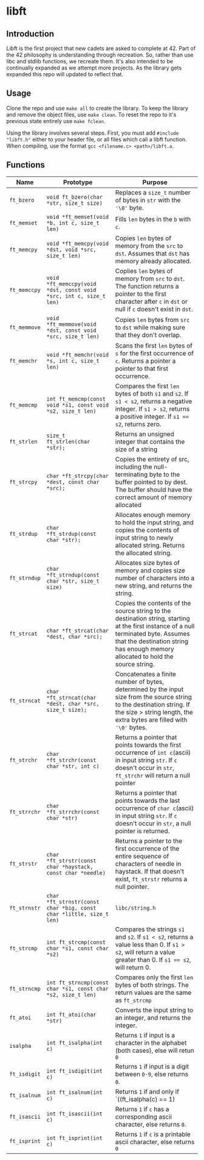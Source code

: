 # libft

Introduction
------------

Libft is the first project that new cadets are asked to complete at 42. Part of the 42 philosophy is understanding through recreation. So, rather than use libc and stdlib functions, we recreate them. It's also intended to be continually expanded as we attempt more projects. As the library gets expanded this repo will updated to reflect that.

Usage
-----

Clone the repo and use `make all` to create the library. To keep the library and remove the object files, use `make clean`. To reset the repo to it's previous state entirely use `make fclean`.

Using the library involves several steps. First, you must add `#include "libft.h"` either to your header file, or all files which call a libft function. When compiling, use the format `gcc <filename.c> <path>/libft.a`.

Functions
---------

Name | Prototype | Purpose
---- | --------- | -------
`ft_bzero` | `void ft_bzero(char *str, size_t size)` | Replaces a `size_t` number of bytes in `str` with the `'\0'` byte.
`ft_memset` | `void *ft_memset(void *b, int c, size_t len)` | Fills `len` bytes in the `b` with `c`.
`ft_memcpy` | `void *ft_memcpy(void *dst, void *src, size_t len)` | Copies `len` bytes of memory from the `src` to `dst`. Assumes that `dst` has memory already allocated.
`ft_memccpy` | `void *ft_memccpy(void *dst, const void *src, int c, size_t len)` | Coplies `len` bytes of memory from `src` to `dst`. The function returns a pointer to the first character after `c` in `dst` or null if `c` doesn't exist in `dst`.
`ft_memmove` | `void *ft_memmove(void *dst, const void *src, size_t len)` | Copies `len` bytes from `src` to `dst` while making sure that they don't overlap.
`ft_memchr` | `void *ft_memchr(void *s, int c, size_t len)` | Scans the first `len` bytes of `s` for the first occurrence of `c`. Returns a pointer a pointer to that first occurrence. 
`ft_memcmp` | `int ft_memcmp(const void *s1, const void *s2, size_t len)` | Compares the first `len` bytes of both `s1` and `s2`. If `s1 < s2`, returns a negative integer. If `s1 > s2`, returns a positive integer. If `s1 == s2`, returns zero.
`ft_strlen` | `size_t    ft_strlen(char *str);` | Returns an unsigned integer that contains the size of a string | Iterate through the string and increment a counter. Return the counter, will need to include `string.h` to use `size_t`
`ft_strcpy` | `char *ft_strcpy(char *dest, const char *src);`| Copies the entirety of src, including the null-terminating byte to the buffer pointed to by dest. The buffer should have the correct amount of memory allocated
`ft_strdup` | `char *ft_strdup(const char *str);`| Allocates enough memory to hold the input string, and copies the contents of input string to newly allocated string. Returns the allocated string.
`ft_strndup` | `char *ft_strndup(const char *str, size_t size)`| Allocates size bytes of memory and copies size number of characters into a new string, and returns the string. 
`ft_strcat` | `char *ft_strcat(char *dest, char *src);` | Copies the contents of the source string to the destination string, starting at the first instance of a null terminated byte. Assumes that the destination string has enough memory allocated to hold the source string.
`ft_strncat` | `char *ft_strncat(char *dest, char *src, size_t size);` | Concatenates a finite number of bytes, determined by the input size from the source string to the destination string. If the size > string length, the extra bytes are filled with `'\0'` bytes. 
`ft_strchr` | `char *ft_strchr(const char *str, int c)` | Returns a pointer that points towards the first occurrence of `int c`(ascii) in input string `str`. If `c` doesn't occur in `str`, `ft_strchr` will return a null pointer
`ft_strrchr` | `char *ft_strrchr(const char *str)` | Returns a pointer that points towards the last occurrence of `char c`(ascii) in input string `str`. If `c` doesn't occur in `str`, a null pointer is returned.
`ft_strstr` | `char *ft_strstr(const char *haystack, const char *needle)` | Returns a pointer to the first occurrence of the entire sequence of characters of needle in haystack. If that doesn't exist, `ft_strstr` returns a null pointer.
`ft_strnstr`| `char *ft_strnstr(const char *big, const char *little, size_t len)` | `libc/string.h` | Returns a pointer to the first occurence of the string `little` in `big` where only the first `len` bytes are searched.
`ft_strcmp` | `int ft_strcmp(const char *s1, const char *s2)` | Compares the strings `s1` and `s2`. If `s1 < s2`, returns a value less than 0. If `s1 > s2`, will return a value greater than 0. If `s1 == s2`, will return 0. 
`ft_strncmp` | `int ft_strncmp(const char *s1, const char *s2, size_t len)` | Compares only the first `len` bytes of both strings. The return values are the same as `ft_strcmp`
`ft_atoi` | `int ft_atoi(char *str)` | Converts the input string to an integer, and returns the integer. 
`isalpha` | `int ft_isalpha(int c)` | Returns `1` if input is a character in the alphabet (both cases), else will retun `0`
`ft_isdigit` | `int ft_isdigit(int c)` | Returns `1` if input is a digit between `0-9`, else returns `0`.
`ft_isalnum` | `int ft_isalnum(int c)`  | Returns `1` if and only if `((ft_isalpha(c) == 1) || (ft_isdigit(c) == 1))`, else returns `0`.
`ft_isascii` | `int ft_isascii(int c)` | Returns `1` if `c` has a corresponding ascii character, else returns `0`.
`ft_isprint` | `int ft_isprint(int c)` | Returns `1` if `c` is a printable ascii character, else returns `0`

